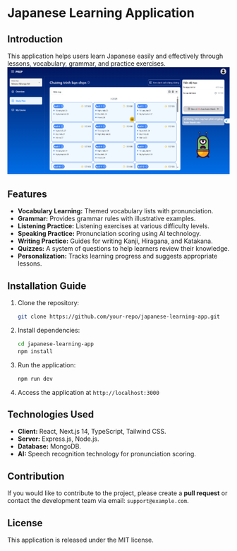 # Japanese Learning Application

## Introduction
This application helps users learn Japanese easily and effectively through lessons, vocabulary, grammar, and practice exercises.
![Thumbnail](./image.png)

## Features
- **Vocabulary Learning:** Themed vocabulary lists with pronunciation.
- **Grammar:** Provides grammar rules with illustrative examples.
- **Listening Practice:** Listening exercises at various difficulty levels.
- **Speaking Practice:** Pronunciation scoring using AI technology.
- **Writing Practice:** Guides for writing Kanji, Hiragana, and Katakana.
- **Quizzes:** A system of questions to help learners review their knowledge.
- **Personalization:** Tracks learning progress and suggests appropriate lessons.



## Installation Guide
1. Clone the repository:
   ```bash
   git clone https://github.com/your-repo/japanese-learning-app.git
   ```
2. Install dependencies:
   ```bash
   cd japanese-learning-app
   npm install
   ```
3. Run the application:
   ```bash
   npm run dev
   ```
4. Access the application at `http://localhost:3000`

## Technologies Used
- **Client:** React, Next.js 14, TypeScript, Tailwind CSS.
- **Server:** Express.js, Node.js.
- **Database:** MongoDB.
- **AI:** Speech recognition technology for pronunciation scoring.

## Contribution
If you would like to contribute to the project, please create a **pull request** or contact the development team via email: `support@example.com`.

## License
This application is released under the MIT license.

